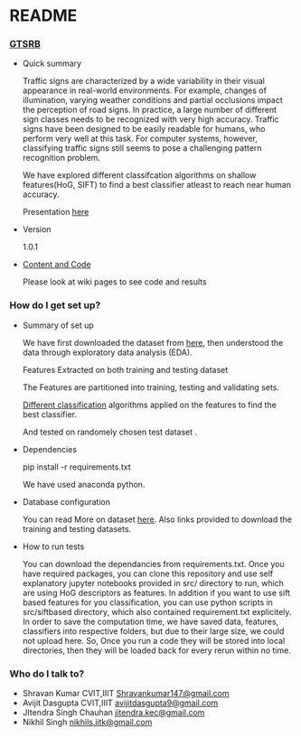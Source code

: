 # README #

### [GTSRB](http://benchmark.ini.rub.de/?section=gtsrb&subsection=news) ###

* Quick summary

    Traffic signs are characterized by a wide variability in their visual appearance in real-world environments. For example, changes of illumination, varying weather conditions and partial occlusions impact the perception of road signs. In practice, a large number of different sign classes needs to be recognized with very high accuracy. Traffic signs have been designed to be easily readable for humans, who perform very well at this task. For computer systems, however, classifying traffic signs still seems to pose a challenging pattern recognition problem.

    We have explored different classifcation algorithms on shallow features(HoG, SIFT) to find a best classifier atleast to reach near human accuracy.

    Presentation [here](https://docs.google.com/presentation/d/1-WdLwKJzpL4ukYYuFl3g2TMUACUIbfdz0aWkfzQP7ZI/edit?usp=sharing)
    

* Version

  1.0.1
* [Content and Code](https://github.com/shravankumar147/gtsrb-smai/wiki)

  Please look at wiki pages to see code and results

### How do I get set up? ###

* Summary of set up

  We have first downloaded the dataset from [here](https://github.com/shravankumar147/gtsrb-smai/wiki/Database-Configuration), then understood the data through exploratory data analysis (EDA).
  
  Features Extracted on both training and testing dataset
  
  The Features are partitioned into training, testing and validating sets.
  
  [Different classification](https://github.com/shravankumar147/gtsrb-smai/wiki) algorithms applied on the features to find the best classifier.
  
  And tested on randomely chosen test dataset .
  
* Dependencies

   pip install -r requirements.txt
   
   We have used anaconda python.  
* Database configuration

  You can read More on dataset [here](https://github.com/shravankumar147/gtsrb-smai/wiki/Database-Configuration).
  Also links provided to download the training and testing datasets.
  
* How to run tests
  
  You can download the dependancies from requirements.txt. Once you have required packages, you can clone this repository and use self explanatory jupyter notebooks provided in src/ directory to run, which are using HoG descriptors as features. In addition if you want to use sift based features for you classification, you can use python scripts in src/siftbased directory, which also contained requirement.txt explicitely. In order to save the computation time, we have saved data, features, classifiers into respective folders, but due to their large size, we could not upload here. So, Once you run a code they will be stored into local directories, then they will be loaded back for every rerun within no time.


### Who do I talk to? ###

* Shravan Kumar
  CVIT,IIIT
  Shravankumar147@gmail.com
* Avijit Dasgupta
  CVIT,IIIT
  avijitdasgupta9@gmail.com
* JItendra Singh Chauhan
  jitendra.kec@gmail.com
* Nikhil Singh
  nikhils.iitk@gmail.com
